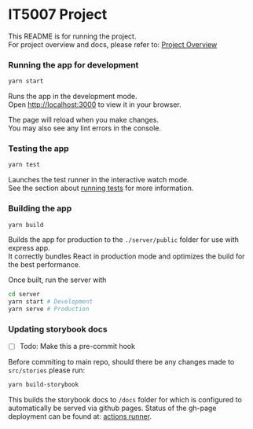 # IT5007 Project
This README is for running the project. \
For project overview and docs, please refer to: [Project Overview](https://antheajfw.github.io/IT5007-Project/?path=/story/it5007-project-overview--page)

### Running the app for development
```bash
yarn start
```

Runs the app in the development mode.\
Open [http://localhost:3000](http://localhost:3000) to view it in your browser.

The page will reload when you make changes.\
You may also see any lint errors in the console.

### Testing the app
```bash
yarn test
```
Launches the test runner in the interactive watch mode.\
See the section about [running tests](https://facebook.github.io/create-react-app/docs/running-tests) for more information.

### Building the app
```bash
yarn build
```
Builds the app for production to the `./server/public` folder for use with express app.\
It correctly bundles React in production mode and optimizes the build for the best performance.

Once built, run the server with
```bash
cd server
yarn start # Development
yarn serve # Production
```

### Updating storybook docs
- [ ] Todo: Make this a pre-commit hook

Before commiting to main repo, should there be any changes made to `src/stories` please run:
```bash
yarn build-storybook
```
This builds the storybook docs to `/docs` folder for which is configured to automatically 
be served via github pages. Status of the gh-page deployment can be found at:
[actions runner](https://github.com/AntheaJFW/IT5007-Project/actions).